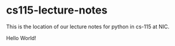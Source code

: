 # cs115-lecture-notes
This is the location of our lecture notes for python in cs-115 at NIC.

Hello World!
